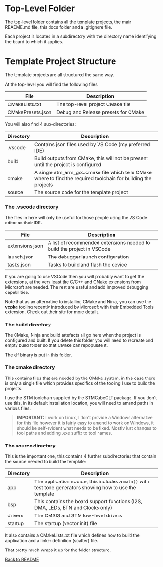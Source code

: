 # Top-Level Folder

The top-level folder contains all the template projects, the main README.md file,  this docs folder and a .gitignore file.  

Each project is located in a subdirectory with the directory name identifying the board to which it applies.

# Template Project Structure

The template projects are all structured the same way.

At the top-level you will find the following files:

|File|Description|
|----|-----------|
| CMakeLists.txt| The top-level project CMake file|
| CMakePresets.json| Debug and Release presets for CMake

You will also find 4 sub-directories:

|Directory|Description|
|---------|-----------|
|.vscode  | Contains json files used by VS Code (my preferred IDE)|
| build   | Build outputs from CMake, this will not be present until the project is configured|
| cmake   | A single stm_arm_gcc.cmake file which tells CMake where to find the required toolchain for building the projects|
| source | The source code for the template project|

### The .vscode directory

The files in here will only be useful for those people using the VS Code editor as their IDE.  

|File|Description|
|----|-----------|
| extensions.json| A list of recommended extensions needed to build the project in VSCode|
| launch.json| The debugger launch configuration |
| tasks.json | Tasks to build and flash the device |

If you are going to use VSCode then you will probably want to get the extensions, at the very least the C/C++ and CMake extensions from Microsoft are needed.  The rest are useful and add improved debugging capabilities.

Note that as an alternative to installing CMake and Ninja, you can use the <b>vcpkg</b> tooling recently introduced by Microsoft with their Embedded Tools extension.  Check out their site for more details.  

### The build directory
The CMake, Ninja and build artefacts all go here when the project is configured and built.  If you delete this folder you will need to recreate and empty build folder so that CMake can repopulate it.

The elf binary is put in this folder.

### The cmake directory
This contains files that are needed by the CMake system, in this case there is only a single file which provides specifics of the tooling I use to build the projects.

I use the STM toolchain supplied by the STMCubeCLT package.  If you don't use this, in its default installation location, you will need to amend paths in various files.

> <B> IMPORTANT:</b> I work on Linux, I don't provide a Windows alternative for this file however it is fairly easy to amend to work on Windows, it should be self-evident what needs to be fixed. Mostly just changes to tool paths and adding .exe suffix to tool names. 

### The source directory

This is the important one, this contains 4 further subdirectories that contain the source needed to build the template:

|Directory|Description|
|---------|-----------|
| app | The application source, this includes a ```main()``` with test tone generators showing how to use the template|
| bsp | This contains the board support functions (I2S, DMA, LEDs, BTN and Clocks only)
| drivers| The CMSIS and STM low-level drivers|
| startup | The startup (vector init) file|

It also contains a CMakeLists.txt file which defines how to build the application and a linker definition (scatter) file.

That pretty much wraps it up for the folder structure.

[Back to README](../README.md)









